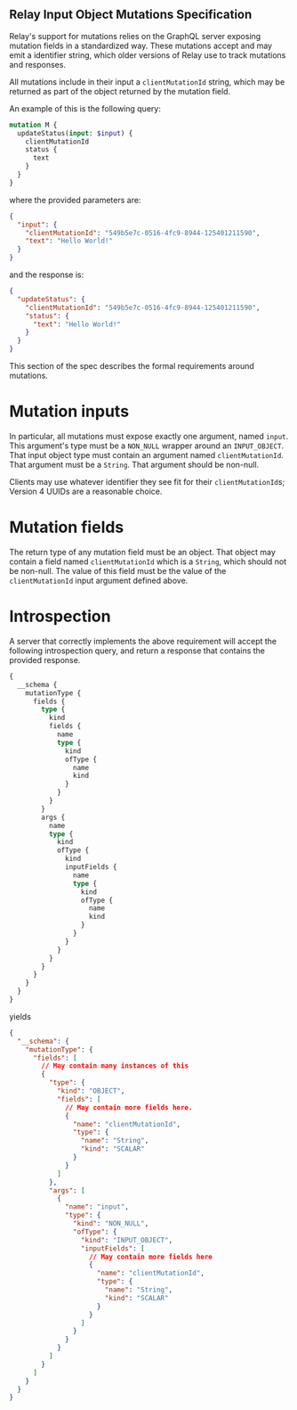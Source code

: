 Relay Input Object Mutations Specification
------------------------------------------

Relay's support for mutations relies on the GraphQL server exposing
mutation fields in a standardized way. These mutations accept and may emit a
identifier string, which older versions of Relay use to track mutations and
responses.

All mutations include in their input a `clientMutationId` string, which may be
returned as part of the object returned by the mutation field.

An example of this is the following query:

```graphql
mutation M {
  updateStatus(input: $input) {
    clientMutationId
    status {
      text
    }
  }
}
```

where the provided parameters are:

```json
{
  "input": {
    "clientMutationId": "549b5e7c-0516-4fc9-8944-125401211590",
    "text": "Hello World!"
  }
}
```

and the response is:

```json
{
  "updateStatus": {
    "clientMutationId": "549b5e7c-0516-4fc9-8944-125401211590",
    "status": {
      "text": "Hello World!"
    }
  }
}
```

This section of the spec describes the formal requirements around mutations.

# Mutation inputs

In particular, all mutations must expose exactly one argument, named `input`.
This argument's type must be a `NON_NULL` wrapper around an `INPUT_OBJECT`. That
input object type must contain an argument named `clientMutationId`. That
argument must be a `String`. That argument should be non-null.

Clients may use whatever identifier they see fit for their `clientMutationId`s;
Version 4 UUIDs are a reasonable choice.

# Mutation fields

The return type of any mutation field must be an object. That object may
contain a field named `clientMutationId` which is a `String`, which should
not be non-null. The value of this field must be the value of the
`clientMutationId` input argument defined above.

# Introspection

A server that correctly implements the above requirement will accept the
following introspection query, and return a response that contains the
provided response.

```graphql
{
  __schema {
    mutationType {
      fields {
        type {
          kind
          fields {
            name
            type {
              kind
              ofType {
                name
                kind
              }
            }
          }
        }
        args {
          name
          type {
            kind
            ofType {
              kind
              inputFields {
                name
                type {
                  kind
                  ofType {
                    name
                    kind
                  }
                }
              }
            }
          }
        }
      }
    }
  }
}
```

yields

```json
{
  "__schema": {
    "mutationType": {
      "fields": [
        // May contain many instances of this
        {
          "type": {
            "kind": "OBJECT",
            "fields": [
              // May contain more fields here.
              {
                "name": "clientMutationId",
                "type": {
                  "name": "String",
                  "kind": "SCALAR"
                }
              }
            ]
          },
          "args": [
            {
              "name": "input",
              "type": {
                "kind": "NON_NULL",
                "ofType": {
                  "kind": "INPUT_OBJECT",
                  "inputFields": [
                    // May contain more fields here
                    {
                      "name": "clientMutationId",
                      "type": {
                        "name": "String",
                        "kind": "SCALAR"
                      }
                    }
                  ]
                }
              }
            }
          ]
        }
      ]
    }
  }
}
```
